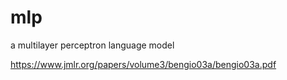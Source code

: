 # mlp
a multilayer perceptron language model

https://www.jmlr.org/papers/volume3/bengio03a/bengio03a.pdf

